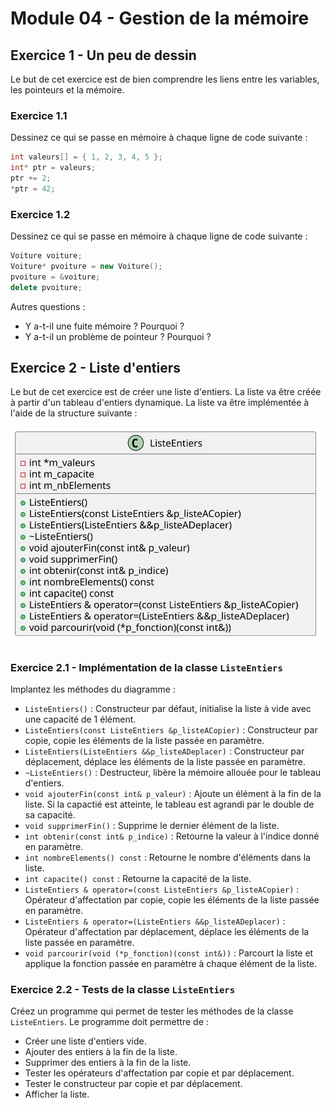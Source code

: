 # Module 04 - Gestion de la mémoire

## Exercice 1 - Un peu de dessin

Le but de cet exercice est de bien comprendre les liens entre les variables, les pointeurs et la mémoire.

### Exercice 1.1

Dessinez ce qui se passe en mémoire à chaque ligne de code suivante :

```cpp
int valeurs[] = { 1, 2, 3, 4, 5 };
int* ptr = valeurs;
ptr += 2;
*ptr = 42;
```

### Exercice 1.2

Dessinez ce qui se passe en mémoire à chaque ligne de code suivante :

```cpp
Voiture voiture;
Voiture* pvoiture = new Voiture();
pvoiture = &voiture;
delete pvoiture;
```

Autres questions :

- Y a-t-il une fuite mémoire ? Pourquoi ?
- Y a-t-il un problème de pointeur ? Pourquoi ?

## Exercice 2 - Liste d'entiers

Le but de cet exercice est de créer une liste d'entiers. La liste va être créée à partir d'un tableau d'entiers dynamique. La liste va être implémentée à l'aide de la structure suivante :

![Liste](../images/Module04_GestionMemoire/diag/listeEntiers/listeEntiers.svg)

### Exercice 2.1 - Implémentation de la classe `ListeEntiers`

Implantez les méthodes du diagramme :

- `ListeEntiers()` : Constructeur par défaut, initialise la liste à vide avec une capacité de 1 élément.
- `ListeEntiers(const ListeEntiers &p_listeACopier)` : Constructeur par copie, copie les éléments de la liste passée en paramètre.
- `ListeEntiers(ListeEntiers &&p_listeADeplacer)` : Constructeur par déplacement, déplace les éléments de la liste passée en paramètre.
- `~ListeEntiers()` : Destructeur, libère la mémoire allouée pour le tableau d'entiers.
- `void ajouterFin(const int& p_valeur)` : Ajoute un élément à la fin de la liste. Si la capactié est atteinte, le tableau est agrandi par le double de sa capacité.
- `void supprimerFin()` : Supprime le dernier élément de la liste.
- `int obtenir(const int& p_indice)` : Retourne la valeur à l'indice donné en paramètre.
- `int nombreElements() const` : Retourne le nombre d'éléments dans la liste.
- `int capacite() const` : Retourne la capacité de la liste.
- `ListeEntiers & operator=(const ListeEntiers &p_listeACopier)` : Opérateur d'affectation par copie, copie les éléments de la liste passée en paramètre.
- `ListeEntiers & operator=(ListeEntiers &&p_listeADeplacer)` : Opérateur d'affectation par déplacement, déplace les éléments de la liste passée en paramètre.
- `void parcourir(void (*p_fonction)(const int&))` : Parcourt la liste et applique la fonction passée en paramètre à chaque élément de la liste.

### Exercice 2.2 - Tests de la classe `ListeEntiers`

Créez un programme qui permet de tester les méthodes de la classe `ListeEntiers`. Le programme doit permettre de :

- Créer une liste d'entiers vide.
- Ajouter des entiers à la fin de la liste.
- Supprimer des entiers à la fin de la liste.
- Tester les opérateurs d'affectation par copie et par déplacement.
- Tester le constructeur par copie et par déplacement.
- Afficher la liste.
